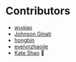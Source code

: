   # **Contributors**

* [wuqiao](https://github.com/wuqiao)
* [Johnson Ginati](https://github.com/Johnsonginati)
* [hongbin](https://github.com/xlwh)
* [evelynzhaojie](https://github.com/evelynzhaojie)
* [Kate Shao](https://github.com/kateshaowanjou) 👋
